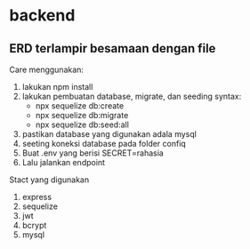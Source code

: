 # backend

## ERD terlampir besamaan dengan file

Care menggunakan:
1. lakukan npm install
2. lakukan pembuatan database, migrate, dan seeding
    syntax:
    - npx sequelize db:create
    - npx sequelize db:migrate
    - npx sequelize db:seed:all
3. pastikan database yang digunakan adala mysql
4. seeting koneksi database pada folder confiq
5. Buat .env yang berisi SECRET=rahasia
6. Lalu jalankan endpoint

Stact yang digunakan
1. express
2. sequelize
3. jwt
4. bcrypt
5. mysql
